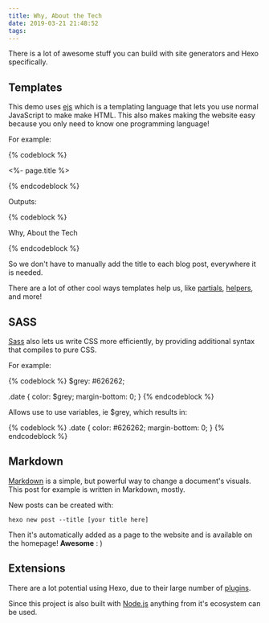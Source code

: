 ```yaml
---
title: Why, About the Tech
date: 2019-03-21 21:48:52
tags:
---
```

There is a lot of awesome stuff you can build with site generators and Hexo specifically.

## Templates

This demo uses [ejs](https://ejs.co/) which is a templating language that lets you 
use normal JavaScript to make make HTML. This also makes making the website easy 
because you only need to know one programming language!

For example: 

{% codeblock %}
<p class="h1 mb-3">
    <%- page.title %>
</p>
{% endcodeblock %}

Outputs:

{% codeblock %}
<p class="h1 mb-3">
    Why, About the Tech
</p>
{% endcodeblock %}

So we don&apos;t have to manually add the title to each blog post, everywhere it is needed. 

There are a lot of other cool ways templates help us, like [partials](https://hexo.io/docs/templates.html#Partials), [helpers](https://hexo.io/docs/helpers.html), and more!

## SASS

[Sass](https://sass-lang.com/) also lets us write CSS more efficiently, by providing additional syntax that 
compiles to pure CSS.

For example: 

{% codeblock %}
$grey: #626262;


.date {
  color: $grey;
  margin-bottom: 0;
} 
{% endcodeblock %}

Allows use to use variables, ie $grey, which results in:

{% codeblock %}
.date {
  color: #626262;
  margin-bottom: 0; 
}
{% endcodeblock %}

## Markdown

[Markdown](https://github.com/adam-p/markdown-here/wiki/Markdown-Cheatsheet) is a simple, but powerful way to change a document&apos;s visuals.
This post for example is written in Markdown, mostly. 

New posts can be created with: 

`hexo new post --title [your title here]`

Then it&apos;s automatically added as a page to the website and is available on the homepage!
**Awesome** : )

## Extensions

There are a lot potential using Hexo, due to their large number of [plugins](https://hexo.io/plugins/index.html).

Since this project is also built with [Node.js](https://nodejs.org/en/) anything from it&apos;s ecosystem can be used. 